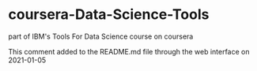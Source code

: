 # coursera-Data-Science-Tools
part of IBM's Tools For Data Science course on coursera

This comment added to the README.md file through the web interface on 2021-01-05
